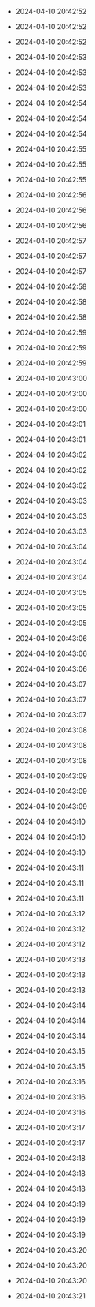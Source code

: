 
- 2024-04-10 20:42:52

- 2024-04-10 20:42:52

- 2024-04-10 20:42:52

- 2024-04-10 20:42:53

- 2024-04-10 20:42:53

- 2024-04-10 20:42:53

- 2024-04-10 20:42:54

- 2024-04-10 20:42:54

- 2024-04-10 20:42:54

- 2024-04-10 20:42:55

- 2024-04-10 20:42:55

- 2024-04-10 20:42:55

- 2024-04-10 20:42:56

- 2024-04-10 20:42:56

- 2024-04-10 20:42:56

- 2024-04-10 20:42:57

- 2024-04-10 20:42:57

- 2024-04-10 20:42:57

- 2024-04-10 20:42:58

- 2024-04-10 20:42:58

- 2024-04-10 20:42:58

- 2024-04-10 20:42:59

- 2024-04-10 20:42:59

- 2024-04-10 20:42:59

- 2024-04-10 20:43:00

- 2024-04-10 20:43:00

- 2024-04-10 20:43:00

- 2024-04-10 20:43:01

- 2024-04-10 20:43:01

- 2024-04-10 20:43:02

- 2024-04-10 20:43:02

- 2024-04-10 20:43:02

- 2024-04-10 20:43:03

- 2024-04-10 20:43:03

- 2024-04-10 20:43:03

- 2024-04-10 20:43:04

- 2024-04-10 20:43:04

- 2024-04-10 20:43:04

- 2024-04-10 20:43:05

- 2024-04-10 20:43:05

- 2024-04-10 20:43:05

- 2024-04-10 20:43:06

- 2024-04-10 20:43:06

- 2024-04-10 20:43:06

- 2024-04-10 20:43:07

- 2024-04-10 20:43:07

- 2024-04-10 20:43:07

- 2024-04-10 20:43:08

- 2024-04-10 20:43:08

- 2024-04-10 20:43:08

- 2024-04-10 20:43:09

- 2024-04-10 20:43:09

- 2024-04-10 20:43:09

- 2024-04-10 20:43:10

- 2024-04-10 20:43:10

- 2024-04-10 20:43:10

- 2024-04-10 20:43:11

- 2024-04-10 20:43:11

- 2024-04-10 20:43:11

- 2024-04-10 20:43:12

- 2024-04-10 20:43:12

- 2024-04-10 20:43:12

- 2024-04-10 20:43:13

- 2024-04-10 20:43:13

- 2024-04-10 20:43:13

- 2024-04-10 20:43:14

- 2024-04-10 20:43:14

- 2024-04-10 20:43:14

- 2024-04-10 20:43:15

- 2024-04-10 20:43:15

- 2024-04-10 20:43:16

- 2024-04-10 20:43:16

- 2024-04-10 20:43:16

- 2024-04-10 20:43:17

- 2024-04-10 20:43:17

- 2024-04-10 20:43:18

- 2024-04-10 20:43:18

- 2024-04-10 20:43:18

- 2024-04-10 20:43:19

- 2024-04-10 20:43:19

- 2024-04-10 20:43:19

- 2024-04-10 20:43:20

- 2024-04-10 20:43:20

- 2024-04-10 20:43:20

- 2024-04-10 20:43:21
